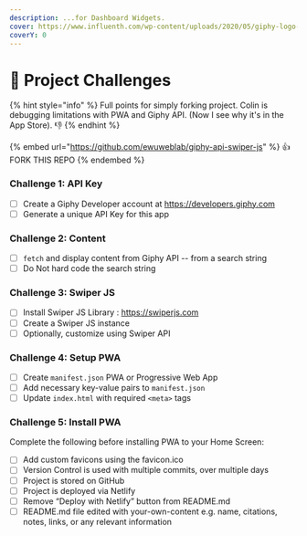 ```yaml
---
description: ...for Dashboard Widgets.
cover: https://www.influenth.com/wp-content/uploads/2020/05/giphy-logo--1024x219.png
coverY: 0
---
```


# 💯 Project Challenges

{% hint style="info" %}
Full points for simply forking project. Colin is debugging limitations with PWA and Giphy API. (Now I see why it's in the App Store). :thumbsdown:
{% endhint %}

{% embed url="https://github.com/ewuweblab/giphy-api-swiper-js" %}
:thumbsup:FORK THIS REPO
{% endembed %}

### Challenge 1: API Key

* [ ] Create a Giphy Developer account at https://developers.giphy.com
* [ ] Generate a unique API Key for this app

### Challenge 2: Content

* [ ] `fetch` and display content from Giphy API -- from a search string
* [ ] Do Not hard code the search string

### Challenge 3: Swiper JS

* [ ] Install Swiper JS Library : https://swiperjs.com
* [ ] Create a Swiper JS instance
* [ ] Optionally, customize using Swiper API

### Challenge 4: Setup PWA

* [ ] Create `manifest.json` PWA or Progressive Web App
* [ ] Add necessary key-value pairs to `manifest.json`
* [ ] Update `index.html` with required `<meta>` tags

### Challenge 5: Install PWA

Complete the following before installing PWA to your Home Screen:

* [ ] Add custom favicons using the favicon.ico
* [ ] Version Control is used with multiple commits, over multiple days
* [ ] Project is stored on GitHub
* [ ] Project is deployed via Netlify
* [ ] Remove “Deploy with Netlify” button from README.md
* [ ] README.md file edited with your-own-content e.g. name, citations, notes, links, or any relevant information
